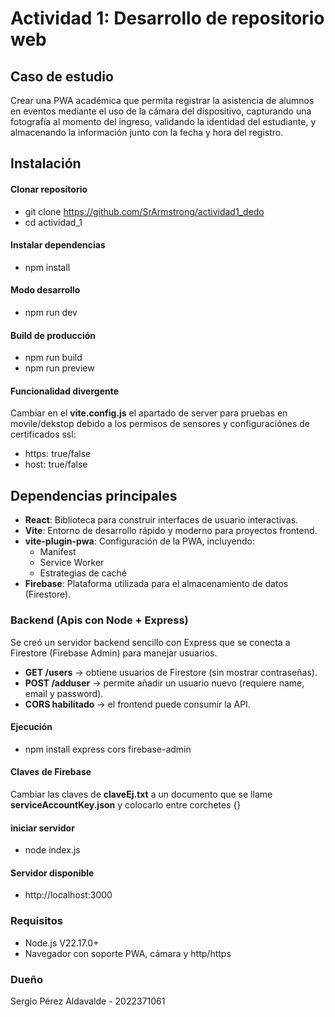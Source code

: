 # Actividad 1: Desarrollo de repositorio web

## Caso de estudio

Crear una PWA académica que permita registrar la asistencia de alumnos en eventos mediante el uso de la cámara del dispositivo, capturando una fotografía al momento del ingreso, validando la identidad del estudiante, y almacenando la información junto con la fecha y hora del registro.

## Instalación

#### Clonar repositorio

- git clone https://github.com/SrArmstrong/actividad1_dedo
- cd actividad_1

#### Instalar dependencias

- npm install

#### Modo desarrollo

- npm run dev

#### Build de producción

- npm run build
- npm run preview

#### Funcionalidad divergente

Cambiar en el **vite.config.js** el apartado de server para pruebas en movile/dekstop debido a los permisos de sensores y configuraciónes de certificados ssl:

- https: true/false
- host: true/false

## Dependencias principales

- **React**: Biblioteca para construir interfaces de usuario interactivas.
- **Vite**: Entorno de desarrollo rápido y moderno para proyectos frontend.
- **vite-plugin-pwa**: Configuración de la PWA, incluyendo:
  - Manifest
  - Service Worker
  - Estrategias de caché
- **Firebase**: Plataforma utilizada para el almacenamiento de datos (Firestore).

### Backend (Apis con Node + Express)

Se creó un servidor backend sencillo con Express que se conecta a Firestore (Firebase Admin) para manejar usuarios.

- **GET /users** → obtiene usuarios de Firestore (sin mostrar contraseñas).
- **POST /adduser** → permite añadir un usuario nuevo (requiere name, email y password).
- **CORS habilitado** → el frontend puede consumir la API.

#### Ejecución

- npm install express cors firebase-admin

#### Claves de Firebase

Cambiar las claves de **claveEj.txt** a un documento que se llame **serviceAccountKey.json** y colocarlo entre corchetes {}

#### iniciar servidor

- node index.js

#### Servidor disponible

- http://localhost:3000

### Requisitos

- Node.js V22.17.0+
- Navegador con soporte PWA, cámara y http/https

### Dueño

Sergio Pérez Aldavalde - 2022371061